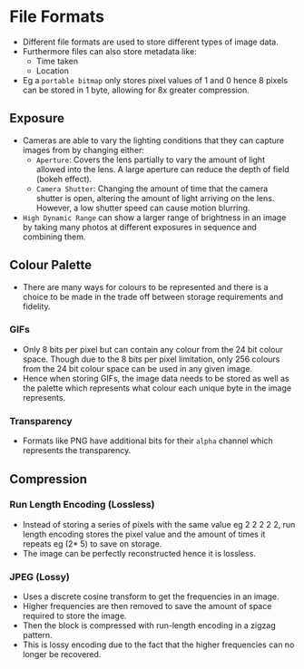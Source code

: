 # File Formats
* Different file formats are used to store different types of image data.
* Furthermore files can also store metadata like:
	* Time taken 
	* Location
* Eg a `portable bitmap` only stores pixel values of 1 and 0 hence 8 pixels can be stored in 1 byte, allowing for 8x greater compression.

## Exposure
* Cameras are able to vary the lighting conditions that they can capture images from by changing either:
	* `Aperture`: Covers the lens partially to vary the amount of light allowed into the lens. A large aperture can reduce the depth of field (bokeh effect).
	* `Camera Shutter`: Changing the amount of time that the camera shutter is open, altering the amount of light arriving on the lens. However, a low shutter speed can cause motion blurring.
* `High Dynamic Range` can show a larger range of brightness in an image by taking many photos at different exposures in sequence and combining them.

## Colour Palette
* There are many ways for colours to be represented and there is a choice to be made in the trade off between storage requirements and fidelity.
### GIFs
* Only 8 bits per pixel but can contain any colour from the 24 bit colour space. Though due to the 8 bits per pixel limitation, only 256 colours from the 24 bit colour space can be used in any given image.
* Hence when storing GIFs, the image data needs to be stored as well as the palette which represents what colour each unique byte in the image represents.
### Transparency
* Formats like PNG have additional bits for their `alpha` channel which represents the transparency.

## Compression
### Run Length Encoding (Lossless)
* Instead of storing a series of pixels with the same value eg 2 2 2 2 2, run length encoding stores the pixel value and the amount of times it repeats eg (2* 5) to save on storage.
* The image can be perfectly reconstructed hence it is lossless.
### JPEG (Lossy)
* Uses a discrete cosine transform to get the frequencies in an image.
* Higher frequencies are then removed to save the amount of space required to store the image.
* Then the block is compressed with run-length encoding in a zigzag pattern.
* This is lossy encoding due to the fact that the higher frequencies can no longer be recovered.